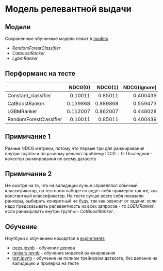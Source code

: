 # Модель релевантной выдачи

## Модели
Сохраненные обученные модели лежат в [models](/models)
- *RandomForestClassifier*
- *CatboostRanker*
- *LgbmRanker*

## Перформанс на тесте

|                        |   NDCG(0) |   NDCG(1) |   NDCG(ignore) |   NDCG(all) |
|:-----------------------|----------:|----------:|---------------:|------------:|
| Constant_classifier    |  0.10011  |  0.85011  |       0.400439 |    0.365642 |
| CatBoostRanker         |  0.139868 |  0.889868 |       0.559473 |    0.448856 |
| LGBMRanker             |  0.112007 |  0.862007 |       0.448028 |    0.491057 |
| RandomForestClassifier |  0.10011  |  0.85011  |       0.400439 |    0.364892 |

## Примичание 1
Разные NDCG метрики, потому что первые три для ранжирования внутри группы и по разному решают проблему IDCG = 0. Последний - качество ранжирования по всему датасету

## Примичание 2
Не смотря на то, что на валидации лучше справлялся обычный классификатор, на тестовом наборе он ведет себя примерно так же, как константный классификатор. На тесте лучше всего себя показали ранкеры, выбирать конкретный не буду, так как зависит от задачи: если надо предсказывать релевантность из всех запросов - то *LGBMRanker*, если ранжировать внутри группы - *CatBoostRanker*.

## Обучение
Ноутбуки с обучением находятся в [expirements](/expirements)
- [trees.ipynb](/expirements/trees.ipynb) - обучение дерева
- [rankers.ipynb](/expirements/rankers.ipynb) - обучение моделей ранжирования
- [test.ipynb](/expirements/test.ipynb) - обучение на полном трейновом датасете, без деление на валидацию и проверка на тесте